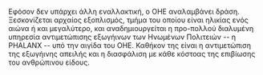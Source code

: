Εφόσον δεν υπάρχει άλλη εναλλακτική, ο ΟΗΕ αναλαμβάνει δράση.
Ξεσκονίζεται αρχαίος εξοπλισμός, τμήμα του οποίου είναι ηλικίας ενός
αιώνα ή και μεγαλύτερο, και αναδημιουργείται η προ-πολλού διαλυμένη
υπηρεσία αντιμετώπισης εξωγήινων των Ηνωμένων Πολιτειών -- η PHALANX --
υπό την αιγίδα του ΟΗΕ. Καθήκον της είναι η αντιμετώπιση της εξωγήινης
απειλής και η διασφάλιση με κάθε κόστοας της επιβίωσης του ανθρώπινου
είδους.
